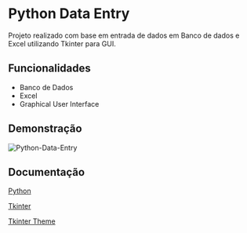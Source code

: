 # Python Data Entry

Projeto realizado com base em entrada de dados em Banco de dados e Excel utilizando Tkinter para GUI.

## Funcionalidades

- Banco de Dados
- Excel
- Graphical User Interface

## Demonstração

![Python-Data-Entry](https://github.com/Peagah-Vieira/Python-Data-Entry/assets/105545343/c33edd4b-7916-4167-b427-f322244b2e5e)

## Documentação

[Python](https://www.python.org)

[Tkinter](https://docs.python.org/3/library/tkinter.html)

[Tkinter Theme](https://github.com/rdbende/Azure-ttk-theme)


